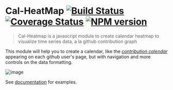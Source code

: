 # Cal-HeatMap [![Build Status](https://travis-ci.org/kamisama/cal-heatmap.png?branch=master)](https://travis-ci.org/kamisama/cal-heatmap) [![Coverage Status](https://coveralls.io/repos/kamisama/cal-heatmap/badge.png?branch=master)](https://coveralls.io/r/kamisama/cal-heatmap?branch=master) [![NPM version](https://badge.fury.io/js/cal-heatmap.png)](http://badge.fury.io/js/cal-heatmap)

> Cal-Heatmap is a javascript module to create calendar heatmap to visualize time series data, a la github contribution graph

This module will help you to create a calendar, like the *[contribution calendar](https://github.com/blog/1360-introducing-contributions)* appearing on each github user's page, but with navigation and more controls on the data formatting.

![image](https://raw.github.com/kamisama/cal-heatmap/gh-pages/img/screenshot.png)

See [documentation](http://kamisama.github.com/cal-heatmap/) for examples.